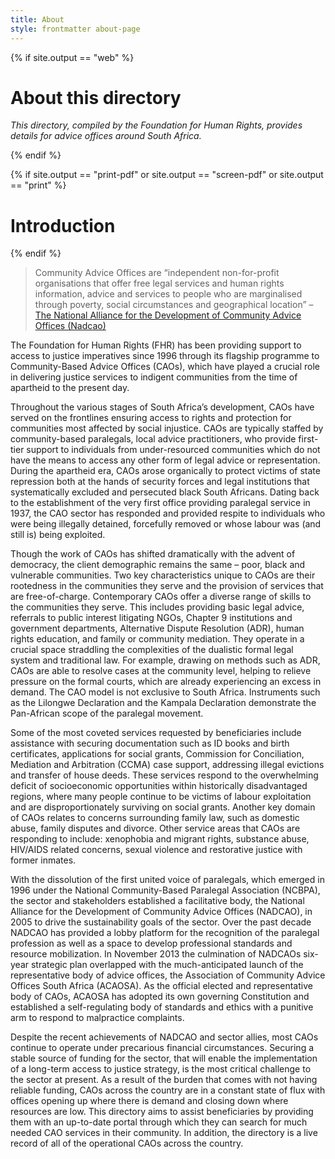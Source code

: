 ```yaml
---
title: About
style: frontmatter about-page
---
```


{% if site.output == "web" %}

# About this directory

*This directory, compiled by the Foundation for Human Rights, provides details for advice offices around South Africa.*

{% endif %}


{% if site.output == "print-pdf" or site.output == "screen-pdf" or site.output == "print" %}
# Introduction
{% endif %}

> Community Advice Offices are “independent non-for-profit organisations that offer free legal services and human rights information, advice and services to people who are marginalised through poverty, social circumstances and geographical location” – [The National Alliance for the Development of Community Advice Offices (Nadcao)](http://nadcao.org.za/)

The Foundation for Human Rights (FHR) has been providing support to access to justice imperatives since 1996 through its flagship programme to Community-Based Advice Offices (CAOs), which have played a crucial role in delivering justice services to indigent communities from the time of apartheid to the present day. 

Throughout the various stages of South Africa’s development, CAOs have served on the frontlines ensuring access to rights and protection for communities most affected by social injustice. CAOs are typically staffed by community-based paralegals, local advice practitioners, who provide first-tier support to individuals from under-resourced communities which do not have the means to access any other form of legal advice or representation. During the apartheid era, CAOs arose organically to protect victims of state repression both at the hands of security forces and legal institutions that systematically excluded and persecuted black South Africans. Dating back to the establishment of the very first office providing paralegal service in 1937, the CAO sector has responded and provided respite to individuals who were being illegally detained, forcefully removed or whose labour was (and still is) being exploited. 

Though the work of CAOs has shifted dramatically with the advent of democracy, the client demographic remains the same – poor, black and vulnerable communities. Two key characteristics unique to CAOs are their rootedness in the communities they serve and the provision of services that are free-of-charge. Contemporary CAOs offer a diverse range of skills to the communities they serve. This includes providing basic legal advice, referrals to public interest litigating NGOs, Chapter 9 institutions and government departments, Alternative Dispute Resolution (ADR), human rights education, and family or community mediation. They operate in a crucial space straddling the complexities of the dualistic formal legal system and traditional law. For example, drawing on methods such as ADR, CAOs are able to resolve cases at the community level, helping to relieve pressure on the formal courts, which are already experiencing an excess in demand. The CAO model is not exclusive to South Africa. Instruments such as the Lilongwe Declaration and the Kampala Declaration demonstrate the Pan-African scope of the paralegal movement. 

Some of the most coveted services requested by beneficiaries include assistance with securing documentation such as ID books and birth certificates, applications for social grants, Commission for Conciliation, Mediation and Arbitration (CCMA) case support, addressing illegal evictions and transfer of house deeds. These services respond to the overwhelming deficit of socioeconomic opportunities within historically disadvantaged regions, where many people continue to be victims of labour exploitation and are disproportionately surviving on social grants. Another key domain of CAOs relates to concerns surrounding family law, such as domestic abuse, family disputes and divorce. Other service areas that CAOs are responding to include: xenophobia and migrant rights, substance abuse, HIV/AIDS related concerns, sexual violence and restorative justice with former inmates. 

With the dissolution of the first united voice of paralegals, which emerged in 1996 under the National Community-Based Paralegal Association (NCBPA), the sector and stakeholders established a facilitative body, the National Alliance for the Development of Community Advice Offices (NADCAO), in 2005 to drive the sustainability goals of the sector. Over the past decade NADCAO has provided a lobby platform for the recognition of the paralegal profession as well as a space to develop professional standards and resource mobilization. In November 2013 the culmination of NADCAOs six-year strategic plan overlapped with the much-anticipated launch of the representative body of advice offices, the Association of Community Advice Offices South Africa (ACAOSA). As the official elected and representative body of CAOs, ACAOSA has adopted its own governing Constitution and established a self-regulating body of standards and ethics with a punitive arm to respond to malpractice complaints.

Despite the recent achievements of NADCAO and sector allies, most CAOs continue to operate under precarious financial circumstances. Securing a stable source of funding for the sector, that will enable the implementation of a long-term access to justice strategy, is the most critical challenge to the sector at present.  As a result of the burden that comes with not having reliable funding, CAOs across the country are in a constant state of flux with offices opening up where there is demand and closing down where resources are low. This directory aims to assist beneficiaries by providing them with an up-to-date portal through which they can search for much needed CAO services in their community. In addition, the directory is a live record of all of the operational CAOs across the country.

&nbsp;
